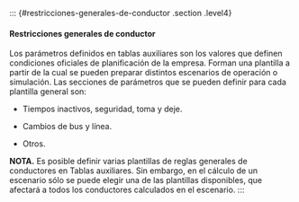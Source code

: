 ::: {#restricciones-generales-de-conductor .section .level4}
#### Restricciones generales de conductor

Los parámetros definidos en tablas auxiliares son los valores que
definen condiciones oficiales de planificación de la empresa. Forman una
plantilla a partir de la cual se pueden preparar distintos escenarios de
operación o simulación. Las secciones de parámetros que se pueden
definir para cada plantilla general son:

-   Tiempos inactivos, seguridad, toma y deje.

-   Cambios de bus y línea.

-   Otros.

**NOTA.** Es posible definir varias plantillas de reglas generales de
conductores en Tablas auxiliares. Sin embargo, en el cálculo de un
escenario sólo se puede elegir una de las plantillas disponibles, que
afectará a todos los conductores calculados en el escenario.
:::
